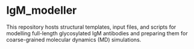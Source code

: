 # IgM_modeller
This repository hosts structural templates, input files, and scripts for modelling full-length glycosylated IgM antibodies and preparing them for coarse-grained molecular dynamics (MD) simulations.
